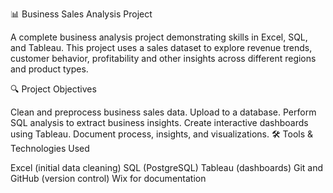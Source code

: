 📊 Business Sales Analysis Project

A complete business analysis project demonstrating skills in Excel, SQL, and Tableau. This project uses a sales dataset to explore revenue trends, customer behavior, profitability and other insights across different regions and product types.

🔍 Project Objectives

Clean and preprocess business sales data.
Upload to a database.
Perform SQL analysis to extract business insights.
Create interactive dashboards using Tableau.
Document process, insights, and visualizations.
🛠 Tools & Technologies Used

Excel (initial data cleaning)
SQL (PostgreSQL)
Tableau (dashboards)
Git and GitHub (version control)
Wix for documentation

